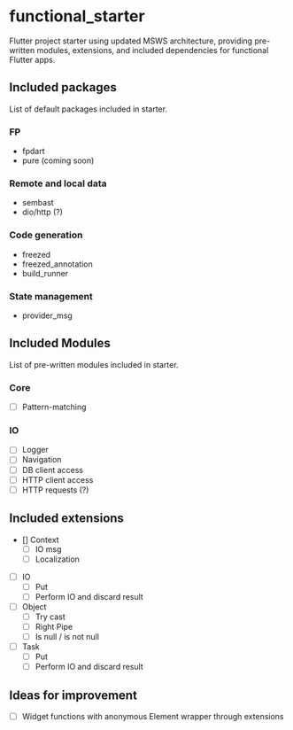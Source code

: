 # functional_starter

Flutter project starter using updated MSWS architecture, providing pre-written modules, extensions, and included dependencies for functional Flutter apps.

## Included packages

List of default packages included in starter.

### FP
* fpdart
* pure (coming soon)

### Remote and local data
* sembast
* dio/http (?)

### Code generation
* freezed
* freezed_annotation
* build_runner

### State management
* provider_msg

## Included Modules

List of pre-written modules included in starter.

### Core

- [ ] Pattern-matching

### IO

- [ ] Logger
- [ ] Navigation
- [ ] DB client access
- [ ] HTTP client access
- [ ] HTTP requests (?)

## Included extensions

- [] Context
    - [ ] IO msg
    - [ ] Localization
- [ ] IO
    - [ ] Put
    - [ ] Perform IO and discard result 
- [ ] Object
    - [ ] Try cast
    - [ ] Right Pipe
    - [ ] Is null / is not null
- [ ] Task
    - [ ] Put
    - [ ] Perform IO and discard result

## Ideas for improvement
- [ ] Widget functions with anonymous Element wrapper through extensions